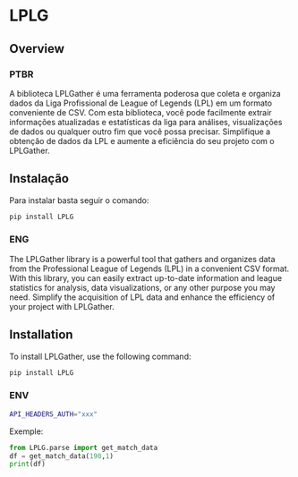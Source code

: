 # LPLG

## Overview

### PTBR

A biblioteca LPLGather é uma ferramenta poderosa que coleta e organiza dados da Liga Profissional de League of Legends (LPL) em um formato conveniente de CSV. Com esta biblioteca, você pode facilmente extrair informações atualizadas e estatísticas da liga para análises, visualizações de dados ou qualquer outro fim que você possa precisar. Simplifique a obtenção de dados da LPL e aumente a eficiência do seu projeto com o LPLGather.

## Instalação

Para instalar basta seguir o comando:

```bash
pip install LPLG
``` 
### ENG

The LPLGather library is a powerful tool that gathers and organizes data from the Professional League of Legends (LPL) in a convenient CSV format. With this library, you can easily extract up-to-date information and league statistics for analysis, data visualizations, or any other purpose you may need. Simplify the acquisition of LPL data and enhance the efficiency of your project with LPLGather.

## Installation

To install LPLGather, use the following command:

```bash
pip install LPLG
```

### ENV
```bash
API_HEADERS_AUTH="xxx"
```
Exemple:
```py
from LPLG.parse import get_match_data
df = get_match_data(190,1)
print(df)
```
